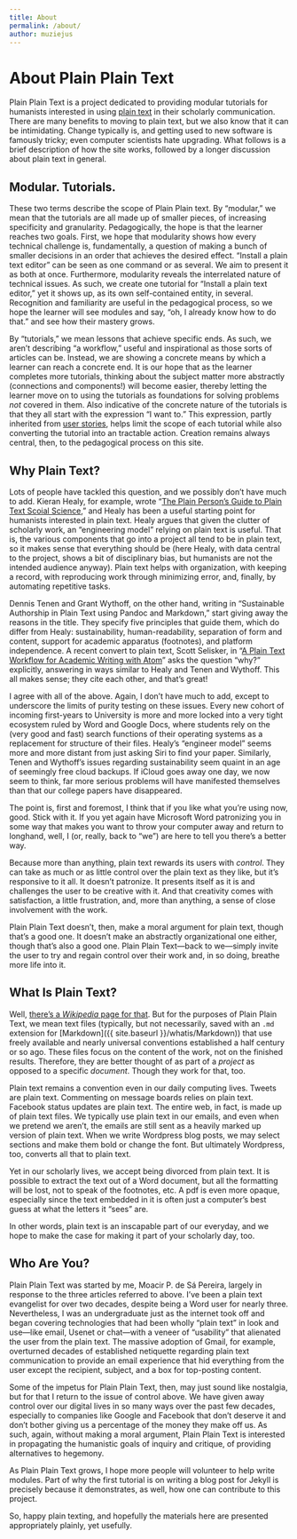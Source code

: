 ```yaml
---
title: About
permalink: /about/
author: muziejus
---
```


# About Plain Plain Text

Plain Plain Text is a project dedicated to providing modular tutorials for
humanists interested in using [plain
text](http://en.wikipedia.org/wiki/Plain_text) in their scholarly
communication. There are many benefits to moving to plain text, but we also
know that it can be intimidating. Change typically is, and getting used to new
software is famously tricky; even computer scientists hate upgrading. What
follows is a brief description of how the site works, followed by a longer
discussion about plain text in general. 

## Modular. Tutorials.

These two terms describe the scope of Plain Plain text. By “modular,” we mean
that the tutorials are all made up of smaller pieces, of increasing
specificity and granularity. Pedagogically, the hope is that the learner
reaches two goals. First, we hope that modularity shows how every technical
challenge is, fundamentally, a question of making a bunch of smaller decisions
in an order that achieves the desired effect. “Install a plain text editor”
can be seen as one command or as several. We aim to present it as both at
once. Furthermore, modularity reveals the interrelated nature of technical
issues. As such, we create one tutorial for “Install a plain text editor,” yet
it shows up, as its own self-contained entity, in several. Recognition and
familiarity are useful in the pedagogical process, so we hope the learner will
see modules and say, “oh, I already know how to do that.” and see how their
mastery grows.

By “tutorials,” we mean lessons that achieve specific ends. As such, we aren’t
describing “a workflow,” useful and inspirational as those sorts of articles
can be. Instead, we are showing a concrete means by which a learner can reach
a concrete end. It is our hope that as the learner completes more tutorials,
thinking about the subject matter more abstractly (connections and
components!) will become easier, thereby letting the learner move on to using
the tutorials as foundations for solving problems _not_ covered in them. Also
indicative of the concrete nature of the tutorials is that they all start with
the expression “I want to.” This expression, partly inherited from [user
stories](https://en.wikipedia.org/wiki/User_story), helps limit the scope of
each tutorial while also converting the tutorial into an tractable action.
Creation remains always central, then, to the pedagogical process on this site.

## Why Plain Text?

Lots of people have tackled this question, and we possibly don’t have much to
add. Kieran Healy, for example, wrote “[The Plain Person’s Guide to Plain Text
Scoial Science](https://kieranhealy.org/publications/plain-person-text/),” and
Healy has been a useful starting point for humanists interested in plain
text. Healy argues that given the clutter of scholarly work, an “engineering
model” relying on plain text is useful. That is, the various components that
go into a project all tend to be in plain text, so it makes sense that
everything should be (here Healy, with data central to the project, shows a
bit of disciplinary bias, but humanists are not the intended audience anyway).
Plain text helps with organization, with keeping a record, with
reproducing work through minimizing error, and, finally, by automating
repetitive tasks.

Dennis Tenen and Grant Wythoff, on the other hand, writing in “Sustainable
Authorship in Plain Text using Pandoc and Markdown,” start giving away the
reasons in the title. They specify five principles that guide them, which do
differ from Healy: sustainability, human-readability, separation
of form and content, support for academic apparatus (footnotes), and platform
independence. A recent convert to plain text, Scott Selisker, in “[A Plain
Text Workflow for Academic Writing with
Atom](http://u.arizona.edu/~selisker/post/workflow/)” asks the question “why?”
explicitly, answering in ways similar to Healy and Tenen and Wythoff. This all
makes sense; they cite each other, and that’s great!

I agree with all of the above. Again, I don’t have much to add, except to
underscore the limits of purity testing on these issues. Every new cohort of
incoming first-years to University is more and more locked into a very tight
ecosystem ruled by Word and Google Docs, where students rely on the (very good
and fast) search functions of their operating systems as a replacement for
structure of their files. Healy’s “engineer model” seems more and more distant
from just asking Siri to find your paper. Similarly, Tenen and Wythoff’s
issues regarding sustainability seem quaint in an age of seemingly free cloud
backups. If iCloud goes away one day, we now seem to think, far more serious
problems will have manifested themselves than that our college papers have
disappeared.

The point is, first and foremost, I think that if you like what you’re using
now, good. Stick with it. If you yet again have Microsoft Word patronizing you
in some way that makes you want to throw your computer away and return to
longhand, well, I (or, really, back to “we”) are here to tell you there’s a
better way. 

Because more than anything, plain text rewards its users with _control_. They
can take as much or as little control over the plain text as they like, but
it’s responsive to it all. It doesn’t patronize. It presents itself as it is
and challenges the user to be creative with it. And that creativity comes with
satisfaction, a little frustration, and, more than anything, a sense of close
involvement with the work. 

Plain Plain Text doesn’t, then, make a moral argument for plain text, though
that’s a good one. It doesn’t make an abstractly organizational one either,
though that’s also a good one. Plain Plain Text—back to we—simply invite the
user to try and regain control over their work and, in so doing, breathe more
life into it.

## What Is Plain Text?

Well, [there’s a _Wikipedia_ page for
that](http://en.wikipedia.org/wiki/Plain_text). But for the purposes of Plain
Plain Text, we mean text files (typically, but not necessarily, saved with an
`.md` extension for [Markdown]({{ site.baseurl }}/whatis/Markdown)) that use
freely available and nearly universal conventions established a half century
or so ago. These files focus on the content of the work, not on the finished
results. Therefore, they are better thought of as part of a _project_ as
opposed to a specific _document_. Though they work for that, too. 

Plain text remains a convention even in our daily computing lives. Tweets are
plain text. Commenting on message boards relies on plain text. Facebook
status updates are plain text. The entire web, in fact, is made up of plain
text files. We typically use plain text in our emails, and even when we
pretend we aren’t, the emails are still sent as a heavily marked up version of
plain text. When we write Wordpress blog posts, we may select sections and
make them bold or change the font. But ultimately Wordpress, too, converts all
that to plain text. 

Yet in our scholarly lives, we accept being divorced from plain text. It is
possible to extract the text out of a Word document, but all the formatting
will be lost, not to speak of the footnotes, etc. A pdf is even more opaque,
especially since the text embedded in it is often just a computer’s best guess
at what the letters it “sees” are.

In other words, plain text is an inscapable part of our everyday, and we hope
to make the case for making it part of your scholarly day, too.

## Who Are You?

Plain Plain Text was started by me, Moacir P. de Sá Pereira, largely in response
to the three articles referred to above. I’ve been a plain text evangelist for
over two decades, despite being a Word user for nearly three. Nevertheless, I
was an undergraduate just as the internet took off and began covering
technologies that had been wholly “plain text” in look and use—like email,
Usenet or chat—with a veneer of “usability” that alienated the user from the
plain text. The massive adoption of Gmail, for example, overturned decades of
established netiquette regarding plain text communication to provide an email
experience that hid everything from the user except the recipient, subject,
and a box for top-posting content. 

Some of the impetus for Plain Plain Text, then, may just sound like nostalgia,
but for that I return to the issue of control above. We have given away
control over our digital lives in so many ways over the past few decades,
especially to companies like Google and Facebook that don’t deserve it and
don’t bother giving us a percentage of the money they make off us. As such,
again, without making a moral argument, Plain Plain Text is interested in
propagating the humanistic goals of inquiry and critique, of providing
alternatives to hegemony. 

As Plain Plain Text grows, I hope more people will volunteer to help write
modules. Part of why the first tutorial is on writing a blog post for Jekyll
is precisely because it demonstrates, as well, how one can contribute to this
project.

So, happy plain texting, and hopefully the materials here are presented
appropriately plainly, yet usefully.

